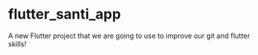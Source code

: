 # flutter_santi_app

A new Flutter project that we are going to use to improve our git and flutter skills!

